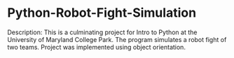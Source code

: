 # Python-Robot-Fight-Simulation

Description: This is a culminating project for Intro to Python at the University of Maryland College Park. The program simulates a robot fight of two teams. Project was implemented using object orientation.

